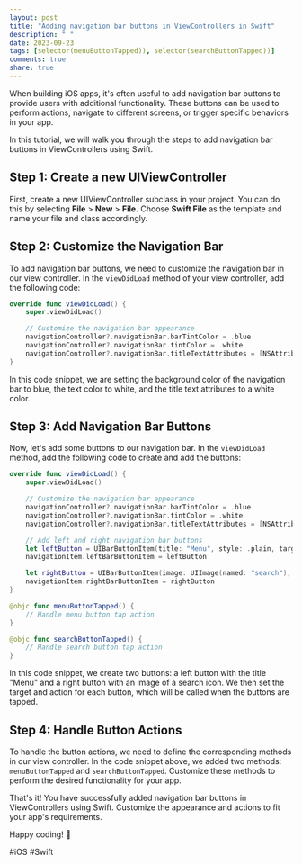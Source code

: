 ```yaml
---
layout: post
title: "Adding navigation bar buttons in ViewControllers in Swift"
description: " "
date: 2023-09-23
tags: [selector(menuButtonTapped)), selector(searchButtonTapped))]
comments: true
share: true
---
```


When building iOS apps, it's often useful to add navigation bar buttons to provide users with additional functionality. These buttons can be used to perform actions, navigate to different screens, or trigger specific behaviors in your app.

In this tutorial, we will walk you through the steps to add navigation bar buttons in ViewControllers using Swift.

## Step 1: Create a new UIViewController

First, create a new UIViewController subclass in your project. You can do this by selecting **File** > **New** > **File.** Choose **Swift File** as the template and name your file and class accordingly.

## Step 2: Customize the Navigation Bar

To add navigation bar buttons, we need to customize the navigation bar in our view controller. In the `viewDidLoad` method of your view controller, add the following code:

```swift
override func viewDidLoad() {
    super.viewDidLoad()

    // Customize the navigation bar appearance
    navigationController?.navigationBar.barTintColor = .blue
    navigationController?.navigationBar.tintColor = .white
    navigationController?.navigationBar.titleTextAttributes = [NSAttributedString.Key.foregroundColor: UIColor.white]
}
```

In this code snippet, we are setting the background color of the navigation bar to blue, the text color to white, and the title text attributes to a white color.

## Step 3: Add Navigation Bar Buttons

Now, let's add some buttons to our navigation bar. In the `viewDidLoad` method, add the following code to create and add the buttons:

```swift
override func viewDidLoad() {
    super.viewDidLoad()

    // Customize the navigation bar appearance
    navigationController?.navigationBar.barTintColor = .blue
    navigationController?.navigationBar.tintColor = .white
    navigationController?.navigationBar.titleTextAttributes = [NSAttributedString.Key.foregroundColor: UIColor.white]

    // Add left and right navigation bar buttons
    let leftButton = UIBarButtonItem(title: "Menu", style: .plain, target: self, action: #selector(menuButtonTapped))
    navigationItem.leftBarButtonItem = leftButton

    let rightButton = UIBarButtonItem(image: UIImage(named: "search"), style: .plain, target: self, action: #selector(searchButtonTapped))
    navigationItem.rightBarButtonItem = rightButton
}

@objc func menuButtonTapped() {
    // Handle menu button tap action
}

@objc func searchButtonTapped() {
    // Handle search button tap action
}
```

In this code snippet, we create two buttons: a left button with the title "Menu" and a right button with an image of a search icon. We then set the target and action for each button, which will be called when the buttons are tapped.

## Step 4: Handle Button Actions

To handle the button actions, we need to define the corresponding methods in our view controller. In the code snippet above, we added two methods: `menuButtonTapped` and `searchButtonTapped`. Customize these methods to perform the desired functionality for your app.

That's it! You have successfully added navigation bar buttons in ViewControllers using Swift. Customize the appearance and actions to fit your app's requirements.

Happy coding! 🚀

#iOS #Swift